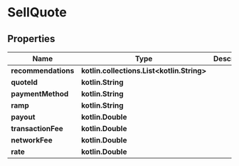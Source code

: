 
# SellQuote

## Properties
Name | Type | Description | Notes
------------ | ------------- | ------------- | -------------
**recommendations** | **kotlin.collections.List&lt;kotlin.String&gt;** |  | 
**quoteId** | **kotlin.String** |  | 
**paymentMethod** | **kotlin.String** |  | 
**ramp** | **kotlin.String** |  | 
**payout** | **kotlin.Double** |  | 
**transactionFee** | **kotlin.Double** |  | 
**networkFee** | **kotlin.Double** |  | 
**rate** | **kotlin.Double** |  | 



